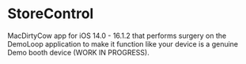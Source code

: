 # StoreControl
MacDirtyCow app for iOS 14.0 - 16.1.2 that performs surgery on the DemoLoop application to make it function like your device is a genuine Demo booth device (WORK IN PROGRESS).
